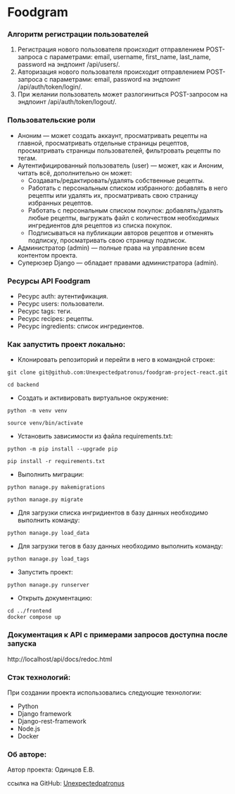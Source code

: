 # Foodgram

### Алгоритм регистрации пользователей

1. Регистрация нового пользователя происходит отправлением POST-запроса с параметрами: email, username, first_name, last_name, password на эндпоинт /api/users/.
2. Авторизация нового пользователя происходит отправлением POST-запроса с параметрами: email, password на эндпоинт /api/auth/token/login/.
3. При желании пользователь может разлогиниться POST-запросом на эндпоинт /api/auth/token/logout/.

### Пользовательские роли

- Аноним — может cоздать аккаунт, просматривать рецепты на главной, просматривать отдельные страницы рецептов, просматривать страницы пользователей, фильтровать рецепты по тегам.
- Аутентифицированный пользователь (user) — может, как и Аноним, читать всё, дополнительно он может:
  - Создавать/редактировать/удалять собственные рецепты.
  - Работать с персональным списком избранного: добавлять в него рецепты или удалять их, просматривать свою страницу избранных рецептов.
  - Работать с персональным списком покупок: добавлять/удалять любые рецепты, выгружать файл с количеством необходимых ингредиентов для рецептов из списка покупок.
  - Подписываться на публикации авторов рецептов и отменять подписку, просматривать свою страницу подписок.
- Администратор (admin) — полные права на управление всем контентом проекта.
- Суперюзер Django — обладает правами администратора (admin).

### Ресурсы API Foodgram

- Ресурс auth: аутентификация.
- Ресурс users: пользователи.
- Ресурс tags: теги.
- Ресурс recipes: рецепты.
- Ресурс ingredients: список ингредиентов.


### Как запустить проект локально:

- Клонировать репозиторий и перейти в него в командной строке:

```
git clone git@github.com:Unexpectedpatronus/foodgram-project-react.git
```

```
cd backend
```

- Cоздать и активировать виртуальное окружение:

```
python -m venv venv
```

```
source venv/bin/activate
```

- Установить зависимости из файла requirements.txt:

```
python -m pip install --upgrade pip
```

```
pip install -r requirements.txt
```

- Выполнить миграции:

```
python manage.py makemigrations
```
```
python manage.py migrate
```

- Для загрузки списка ингридиентов в базу данных необходимо выполнить команду:

```
python manage.py load_data
```

- Для загрузки тегов в базу данных необходимо выполнить команду:

```
python manage.py load_tags
```

- Запустить проект:

```
python manage.py runserver
```
- Открыть документацию:
```
cd ../frontend
docker compose up
```
### Документация к API с примерами запросов доступна после запуска
http://localhost/api/docs/redoc.html


### Стэк технологий:

При создании проекта использовались следующие технологии:
- Python
- Django framework
- Django-rest-framework
- Node.js
- Docker

### Об авторе:

Автор проекта: Одинцов Е.В.

ссылка на GitHub: [Unexpectedpatronus](https://github.com/Unexpectedpatronus)